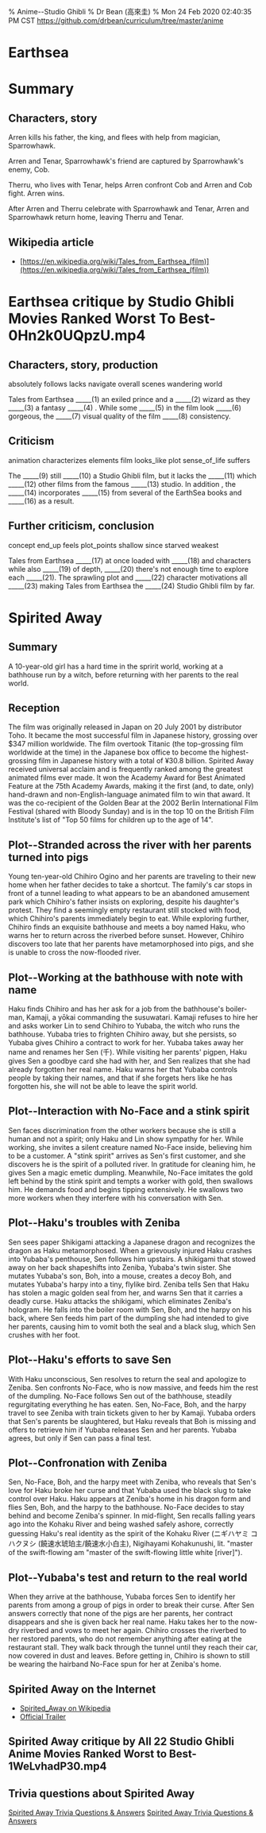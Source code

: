 % Anime--Studio Ghibli
% Dr Bean (高來圭)
% Mon 24 Feb 2020 02:40:35 PM CST
  https://github.com/drbean/curriculum/tree/master/anime

# Earthsea

# Summary 

## Characters, story

Arren kills his father, the king, and flees with help from magician, Sparrowhawk.

Arren and Tenar, Sparrowhawk's friend are captured by Sparrowhawk's enemy, Cob.

Therru, who lives with Tenar, helps Arren confront Cob and Arren and Cob fight. Arren wins.

After Arren and Therru celebrate with Sparrowhawk and Tenar, Arren and Sparrowhawk return home, leaving Therru and Tenar.

## Wikipedia article

- [https://en.wikipedia.org/wiki/Tales_from_Earthsea_(film)](https://en.wikipedia.org/wiki/Tales_from_Earthsea_(film))


# Earthsea critique by Studio Ghibli Movies Ranked Worst To Best-0Hn2k0UQpzU.mp4

## Characters, story, production

absolutely
follows
lacks
navigate
overall
scenes
wandering
world

Tales from Earthsea _____(1) an exiled prince and a _____(2) wizard as they _____(3) a fantasy _____(4) . While some _____(5) in the film look _____(6) gorgeous, the _____(7) visual quality of the film _____(8) consistency.

## Criticism

animation
characterizes
elements
film
looks_like
plot
sense_of_life
suffers

The _____(9) still _____(10) a Studio Ghibli film, but it lacks the _____(11) which _____(12) other films from the famous _____(13) studio. In addition , the _____(14) incorporates _____(15) from several of the EarthSea books and _____(16) as a result.

## Further criticism, conclusion

concept
end_up
feels
plot_points
shallow
since
starved
weakest

Tales from Earthsea _____(17) at once loaded with _____(18) and characters while also _____(19) of depth, _____(20) there's not enough time to explore each _____(21). The sprawling plot and _____(22) character motivations all _____(23) making Tales from Earthsea the _____(24) Studio Ghibli film by far.

# Spirited Away

## Summary

A 10-year-old girl has a hard time in the spririt world, working at a bathhouse run by a witch, before returning with her parents to the real world.

## Reception

The film was originally released in Japan on 20 July 2001 by distributor Toho. It became the most successful film in
Japanese history, grossing over $347 million worldwide. The film overtook Titanic (the top-grossing film worldwide at the
time) in the Japanese box office to become the highest-grossing film in Japanese history with a total of ¥30.8
billion. Spirited Away received universal acclaim and is frequently ranked among the greatest animated films ever
made. It won the Academy Award for Best Animated Feature at the 75th Academy Awards, making it the
first (and, to date, only) hand-drawn and non-English-language animated film to win that award. It was the co-recipient of
the Golden Bear at the 2002 Berlin International Film Festival (shared with Bloody Sunday) and is in the top 10 on the
British Film Institute's list of "Top 50 films for children up to the age of 14".


## Plot--Stranded across the river with her parents turned into pigs

Young ten-year-old Chihiro Ogino and her parents are traveling to their new home when her father decides to take a
shortcut. The family's car stops in front of a tunnel leading to what appears to be an abandoned amusement park which
Chihiro's father insists on exploring, despite his daughter's protest. They find a seemingly empty restaurant still stocked
with food, which Chihiro's parents immediately begin to eat. While exploring further, Chihiro finds an exquisite
bathhouse and meets a boy named Haku, who warns her to return across the riverbed before sunset. However, Chihiro
discovers too late that her parents have metamorphosed into pigs, and she is unable to cross the now-flooded river.

## Plot--Working at the bathhouse with note with name

Haku finds Chihiro and has her ask for a job from the bathhouse's boiler-man, Kamaji, a yōkai commanding the
susuwatari. Kamaji refuses to hire her and asks worker Lin to send Chihiro to Yubaba, the witch who runs the
bathhouse. Yubaba tries to frighten Chihiro away, but she persists, so Yubaba gives Chihiro a contract to work for her.
Yubaba takes away her name and renames her Sen (千). While visiting her parents' pigpen, Haku gives Sen a goodbye card she
had with her, and Sen realizes that she had already forgotten her real name. Haku warns her that Yubaba controls people by
taking their names, and that if she forgets hers like he has forgotten his, she will not be able to leave the spirit world.

## Plot--Interaction with No-Face and a stink spirit

Sen faces discrimination from the other workers because she is still a human and not a spirit; only Haku and Lin show
sympathy for her. While working, she invites a silent creature named No-Face inside, believing him to be a customer. A
"stink spirit" arrives as Sen's first customer, and she discovers he is the spirit of a polluted river. In gratitude for
cleaning him, he gives Sen a magic emetic dumpling. Meanwhile, No-Face imitates the gold left behind by the stink
spirit and tempts a worker with gold, then swallows him. He demands food and begins tipping extensively. He swallows
two more workers when they interfere with his conversation with Sen.

## Plot--Haku's troubles with Zeniba

Sen sees paper Shikigami attacking a Japanese dragon and recognizes the dragon as Haku metamorphosed. When a
grievously injured Haku crashes into Yubaba's penthouse, Sen follows him upstairs. A shikigami that stowed away on her back
shapeshifts into Zeniba, Yubaba's twin sister. She mutates Yubaba's son, Boh, into a mouse, creates a decoy Boh, and
mutates Yubaba's harpy into a tiny, flylike bird. Zeniba tells Sen that Haku has stolen a magic golden seal from
her, and warns Sen that it carries a deadly curse. Haku attacks the shikigami, which eliminates Zeniba's hologram. He falls
into the boiler room with Sen, Boh, and the harpy on his back, where Sen feeds him part of the dumpling she had intended to
give her parents, causing him to vomit both the seal and a black slug, which Sen crushes with her foot.

## Plot--Haku's efforts to save Sen

With Haku unconscious, Sen resolves to return the seal and apologize to Zeniba. Sen confronts No-Face, who is now massive,
and feeds him the rest of the dumpling. No-Face follows Sen out of the bathhouse, steadily regurgitating everything he has
eaten. Sen, No-Face, Boh, and the harpy travel to see Zeniba with train tickets given to her by Kamaji. Yubaba orders that
Sen's parents be slaughtered, but Haku reveals that Boh is missing and offers to retrieve him if Yubaba releases Sen and
her parents. Yubaba agrees, but only if Sen can pass a final test.

## Plot--Confronation with Zeniba

Sen, No-Face, Boh, and the harpy meet with Zeniba, who reveals that Sen's love for Haku broke her curse and that Yubaba
used the black slug to take control over Haku. Haku appears at Zeniba's home in his dragon form and flies Sen, Boh, and the
harpy to the bathhouse. No-Face decides to stay behind and become Zeniba's spinner. In mid-flight, Sen recalls falling
years ago into the Kohaku River and being washed safely ashore, correctly guessing Haku's real identity as the spirit of
the Kohaku River (ニギハヤミ コハクヌシ (饒速水琥珀主/饒速水小白主), Nigihayami Kohakunushi, lit. "master of the swift-flowing am
"master of the swift-flowing little white [river]").

## Plot--Yubaba's test and return to the real world

 When they arrive at the bathhouse, Yubaba forces Sen to identify her
parents from among a group of pigs in order to break their curse. After Sen answers correctly that none of the pigs are her
parents, her contract disappears and she is given back her real name. Haku takes her to the now-dry riverbed and vows to
meet her again. Chihiro crosses the riverbed to her restored parents, who do not remember anything after eating at the
restaurant stall. They walk back through the tunnel until they reach their car, now covered in dust and leaves. Before
getting in, Chihiro is shown to still be wearing the hairband No-Face spun for her at Zeniba's home.

## Spirited Away on the Internet

- [Spirited_Away on Wikipedia](http://en.wikipedia.org/wiki/Spirited_Away)
- [Official Trailer](https://www.youtube.com/watch?v=ByXuk9QqQkk)


## Spirited Away critique by All 22 Studio Ghibli Anime Movies Ranked Worst to Best-1WeLvhadP30.mp4

## Trivia questions about Spirited Away


[Spirited Away Trivia Questions &amp; Answers](https://www.funtrivia.com/trivia-quiz/Movies/General-Spirited-Away-Info-177065.html)
[Spirited Away Trivia Questions &amp; Answers](https://www.funtrivia.com/en/Movies/Spirited-Away-9851.html)

